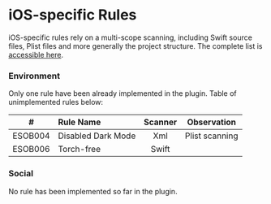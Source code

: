 # iOS-specific Rules

iOS-specific rules rely on a multi-scope scanning, including Swift source files, Plist files and more generally the project structure. The complete list is [accessible here](https://github.com/cnumr/best-practices-mobile#-ios-platform).

### Environment

Only one rule have been already implemented in the plugin. Table of unimplemented rules below:

| # | **Rule Name**      |     **Scanner**     |      **Observation**     |
|---|:----------------|:-------------:|:-------------:|
| ESOB004 | Disabled Dark Mode | Xml | Plist scanning |
| ESOB006 | Torch-free | Swift | |

### Social

No rule has been implemented so far in the plugin.
